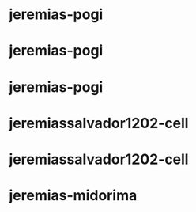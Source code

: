 # jeremias-pogi
# jeremias-pogi
# jeremias-pogi
# jeremiassalvador1202-cell
# jeremiassalvador1202-cell
# jeremias-midorima
